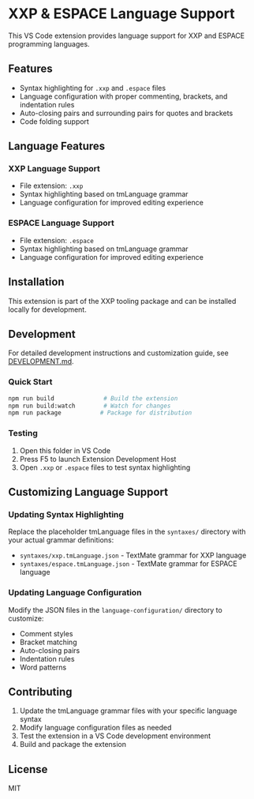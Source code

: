 # XXP & ESPACE Language Support

This VS Code extension provides language support for XXP and ESPACE programming languages.

## Features

- Syntax highlighting for `.xxp` and `.espace` files
- Language configuration with proper commenting, brackets, and indentation rules
- Auto-closing pairs and surrounding pairs for quotes and brackets
- Code folding support

## Language Features

### XXP Language Support
- File extension: `.xxp`
- Syntax highlighting based on tmLanguage grammar
- Language configuration for improved editing experience

### ESPACE Language Support
- File extension: `.espace`
- Syntax highlighting based on tmLanguage grammar
- Language configuration for improved editing experience

## Installation

This extension is part of the XXP tooling package and can be installed locally for development.

## Development

For detailed development instructions and customization guide, see [DEVELOPMENT.md](./DEVELOPMENT.md).

### Quick Start

```bash
npm run build              # Build the extension
npm run build:watch        # Watch for changes
npm run package           # Package for distribution
```

### Testing

1. Open this folder in VS Code
2. Press F5 to launch Extension Development Host
3. Open `.xxp` or `.espace` files to test syntax highlighting

## Customizing Language Support

### Updating Syntax Highlighting

Replace the placeholder tmLanguage files in the `syntaxes/` directory with your actual grammar definitions:

- `syntaxes/xxp.tmLanguage.json` - TextMate grammar for XXP language
- `syntaxes/espace.tmLanguage.json` - TextMate grammar for ESPACE language

### Updating Language Configuration

Modify the JSON files in the `language-configuration/` directory to customize:

- Comment styles
- Bracket matching
- Auto-closing pairs
- Indentation rules
- Word patterns

## Contributing

1. Update the tmLanguage grammar files with your specific language syntax
2. Modify language configuration files as needed
3. Test the extension in a VS Code development environment
4. Build and package the extension

## License

MIT
